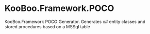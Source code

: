 # KooBoo.Framework.POCO
KooBoo.Framework POCO Generator. Generates c# entity classes and stored procedures based on a MSSql table
